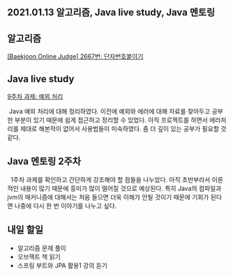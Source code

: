 ## 2021.01.13 알고리즘, Java live study, Java 멘토링

## 알고리즘
[[Baekjoon Online Judge] 2667번: 단자번호붙이기](https://hyeonic.tistory.com/58)

## Java live study
[9주차 과제: 예외 처리](https://hyeonic.tistory.com/57)

&nbsp;Java 예외 처리에 대해 정리하였다. 이전에 예외와 에러에 대해 자료를 찾아두고 공부한 부분이 있기 때문에 쉽게 접근하고 정리할 수 있었다. 아직 프로젝트를 하면서 에러처리를 제대로 해본적이 없어서 사용법들이 미숙하였다. 좀 더 깊이 있는 공부가 필요할 것 같다.

## Java 멘토링 2주차
&nbsp; 1주차 과제를 확인하고 간단하게 강조해야 할 점들을 나누었다. 아직 초반부라서 이론적인 내용이 많기 때문에 흥미가 많이 떨어질 것으로 예상된다. 특히 Java의 컴파일과 jvm의 매커니즘에 대해서는 처음 들으면 더욱 이해가 안될 것이기 때문에 기회가 된다면 나중에 다시 한 번 이야기를 나누고 싶다.

## 내일 할일
 - 알고리즘 문제 풀이
 - 오브젝트 책 읽기
 - 스프링 부트와 JPA 활용1 강의 듣기